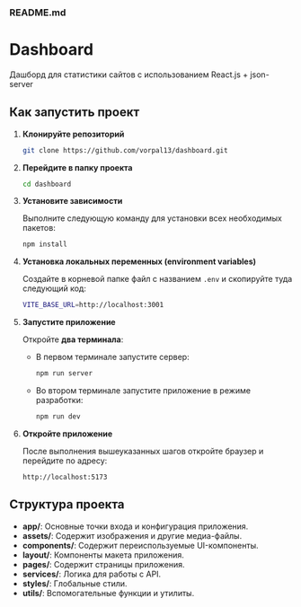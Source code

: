### README.md

# Dashboard

Дашборд для статистики сайтов с использованием React.js + json-server


## Как запустить проект

1. **Клонируйте репозиторий**

   ```bash
   git clone https://github.com/vorpal13/dashboard.git
   ```

2. **Перейдите в папку проекта**

   ```bash
   cd dashboard
   ```

3. **Установите зависимости**

   Выполните следующую команду для установки всех необходимых пакетов:

   ```bash
   npm install
   ```
4. **Установка локальных переменных (environment variables)**

   Создайте в корневой папке файл с названием ```.env``` и скопируйте туда следующий код:

   ```bash
   VITE_BASE_URL=http://localhost:3001
   ```

5. **Запустите приложение**

   Откройте **два терминала**:

   - В первом терминале запустите сервер:

     ```bash
     npm run server
     ```

   - Во втором терминале запустите приложение в режиме разработки:

     ```bash
     npm run dev
     ```

6. **Откройте приложение**

   После выполнения вышеуказанных шагов откройте браузер и перейдите по адресу:

   ```
   http://localhost:5173
   ```

## Структура проекта

- **app/**: Основные точки входа и конфигурация приложения.
- **assets/**: Содержит изображения и другие медиа-файлы.
- **components/**: Содержит переиспользуемые UI-компоненты.
- **layout/**: Компоненты макета приложения.
- **pages/**: Содержит страницы приложения.
- **services/**: Логика для работы с API.
- **styles/**: Глобальные стили.
- **utils/**: Вспомогательные функции и утилиты.
